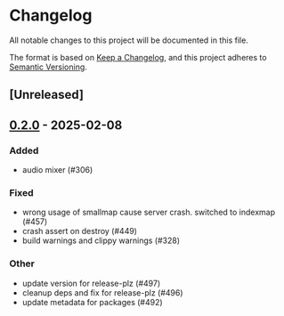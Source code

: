 # Changelog

All notable changes to this project will be documented in this file.

The format is based on [Keep a Changelog](https://keepachangelog.com/en/1.0.0/),
and this project adheres to [Semantic Versioning](https://semver.org/spec/v2.0.0.html).

## [Unreleased]

## [0.2.0](https://github.com/8xFF/atm0s-media-server/compare/atm0s-media-server-audio-mixer-v0.1.1...atm0s-media-server-audio-mixer-v0.2.0) - 2025-02-08

### Added

- audio mixer (#306)

### Fixed

- wrong usage of smallmap cause server crash. switched to indexmap (#457)
- crash assert on destroy (#449)
- build warnings and clippy warnings (#328)

### Other

- update version for release-plz (#497)
- cleanup deps and fix for release-plz (#496)
- update metadata for packages (#492)
